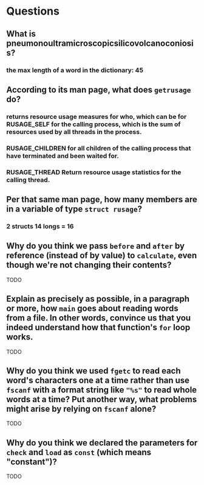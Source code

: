 # Questions

## What is pneumonoultramicroscopicsilicovolcanoconiosis?
### the max length of a word in the dictionary: 45

## According to its man page, what does `getrusage` do?
### returns resource usage measures for who, which can be for RUSAGE_SELF for the calling process, which is the sum of resources used by all threads in the process.
### RUSAGE_CHILDREN for all children of the calling process that have terminated and been waited for.
### RUSAGE_THREAD Return resource usage statistics for the calling thread.

## Per that same man page, how many members are in a variable of type `struct rusage`?
### 2 structs 14 longs = 16

## Why do you think we pass `before` and `after` by reference (instead of by value) to `calculate`, even though we're not changing their contents?

TODO

## Explain as precisely as possible, in a paragraph or more, how `main` goes about reading words from a file. In other words, convince us that you indeed understand how that function's `for` loop works.

TODO

## Why do you think we used `fgetc` to read each word's characters one at a time rather than use `fscanf` with a format string like `"%s"` to read whole words at a time? Put another way, what problems might arise by relying on `fscanf` alone?

TODO

## Why do you think we declared the parameters for `check` and `load` as `const` (which means "constant")?

TODO
